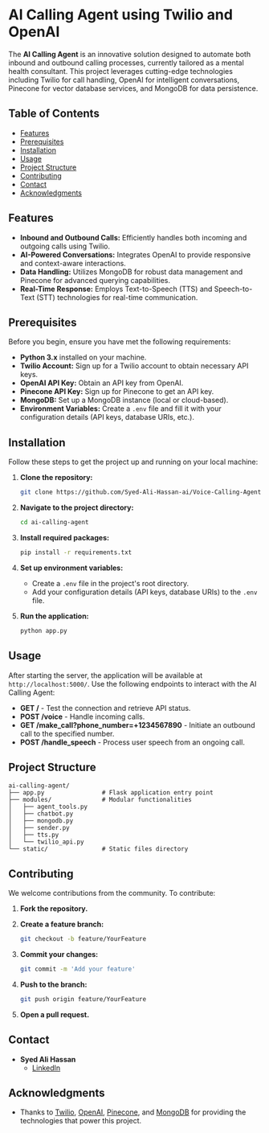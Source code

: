 
# AI Calling Agent using Twilio and OpenAI

The **AI Calling Agent** is an innovative solution designed to automate both inbound and outbound calling processes, currently tailored as a mental health consultant. This project leverages cutting-edge technologies including Twilio for call handling, OpenAI for intelligent conversations, Pinecone for vector database services, and MongoDB for data persistence.

## Table of Contents

- [Features](#features)
- [Prerequisites](#prerequisites)
- [Installation](#installation)
- [Usage](#usage)
- [Project Structure](#project-structure)
- [Contributing](#contributing)
- [Contact](#contact)
- [Acknowledgments](#acknowledgments)

## Features

- **Inbound and Outbound Calls:** Efficiently handles both incoming and outgoing calls using Twilio.
- **AI-Powered Conversations:** Integrates OpenAI to provide responsive and context-aware interactions.
- **Data Handling:** Utilizes MongoDB for robust data management and Pinecone for advanced querying capabilities.
- **Real-Time Response:** Employs Text-to-Speech (TTS) and Speech-to-Text (STT) technologies for real-time communication.

## Prerequisites

Before you begin, ensure you have met the following requirements:

- **Python 3.x** installed on your machine.
- **Twilio Account:** Sign up for a Twilio account to obtain necessary API keys.
- **OpenAI API Key:** Obtain an API key from OpenAI.
- **Pinecone API Key:** Sign up for Pinecone to get an API key.
- **MongoDB:** Set up a MongoDB instance (local or cloud-based).
- **Environment Variables:** Create a `.env` file and fill it with your configuration details (API keys, database URIs, etc.).

## Installation

Follow these steps to get the project up and running on your local machine:

1. **Clone the repository:**

   ```bash
   git clone https://github.com/Syed-Ali-Hassan-ai/Voice-Calling-Agent.git
   ```

2. **Navigate to the project directory:**

   ```bash
   cd ai-calling-agent
   ```

3. **Install required packages:**

   ```bash
   pip install -r requirements.txt
   ```

4. **Set up environment variables:**

   - Create a `.env` file in the project's root directory.
   - Add your configuration details (API keys, database URIs) to the `.env` file.

5. **Run the application:**

   ```bash
   python app.py
   ```

## Usage

After starting the server, the application will be available at `http://localhost:5000/`. Use the following endpoints to interact with the AI Calling Agent:

- **GET /** - Test the connection and retrieve API status.
- **POST /voice** - Handle incoming calls.
- **GET /make_call?phone_number=+1234567890** - Initiate an outbound call to the specified number.
- **POST /handle_speech** - Process user speech from an ongoing call.

## Project Structure

```
ai-calling-agent/
├── app.py                # Flask application entry point
├── modules/              # Modular functionalities
│   ├── agent_tools.py
│   ├── chatbot.py
│   ├── mongodb.py
│   ├── sender.py
│   ├── tts.py
│   └── twilio_api.py
└── static/               # Static files directory
```

## Contributing

We welcome contributions from the community. To contribute:

1. **Fork the repository.**

2. **Create a feature branch:**

   ```bash
   git checkout -b feature/YourFeature
   ```

3. **Commit your changes:**

   ```bash
   git commit -m 'Add your feature'
   ```

4. **Push to the branch:**

   ```bash
   git push origin feature/YourFeature
   ```

5. **Open a pull request.**

## Contact

- **Syed Ali Hassan**
  - [LinkedIn](https://www.linkedin.com/in/ali-hassan-b71b2a245/)

## Acknowledgments

- Thanks to [Twilio](https://www.twilio.com/), [OpenAI](https://openai.com/), [Pinecone](https://www.pinecone.io/), and [MongoDB](https://www.mongodb.com/) for providing the technologies that power this project.
